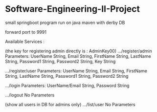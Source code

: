 # Software-Engineering-II-Project

small springboot program run on java maven with derby DB

forward port to 9991

Available Services :

(the key for registering admin directly is : AdminKey00)
.../register/admin
Parameters:
    UserName String,
    Email String,
    FirstName String,
    LastName String,
    Password1 String,
    Password2 String,
    Key String
		
	
.../register/user
Parameters:
    UserName String,
    Email String,
    FirstName String,
    LastName String,
    Password1 String,
    Password2 String
	
	
.../login
Parameters:
	UserName/Email String,
	Password String


.../logout
No Parameters


(show all users in DB for admins only)
.../list/user
No Parameters
   